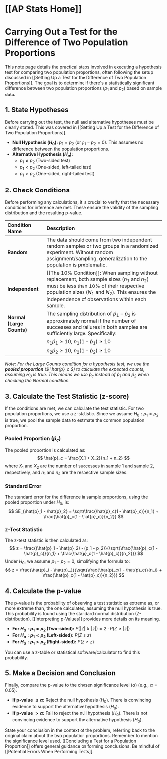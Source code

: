 # [[AP Stats Home]]
# Carrying Out a Test for the Difference of Two Population Proportions

This note page details the practical steps involved in executing a hypothesis test for comparing two population proportions, often following the setup discussed in [[Setting Up a Test for the Difference of Two Population Proportions]]. The goal is to determine if there's a statistically significant difference between two population proportions ($p_1$ and $p_2$) based on sample data.

## 1. State Hypotheses

Before carrying out the test, the null and alternative hypotheses must be clearly stated. This was covered in [[Setting Up a Test for the Difference of Two Population Proportions]].
*   **Null Hypothesis ($H_0$):** $p_1 = p_2$ (or $p_1 - p_2 = 0$). This assumes no difference between the population proportions.
*   **Alternative Hypothesis ($H_a$):**
    *   $p_1 \neq p_2$ (Two-sided test)
    *   $p_1 < p_2$ (One-sided, left-tailed test)
    *   $p_1 > p_2$ (One-sided, right-tailed test)

## 2. Check Conditions

Before performing any calculations, it is crucial to verify that the necessary conditions for inference are met. These ensure the validity of the sampling distribution and the resulting p-value.

| Condition Name   | Description                                                                                                                                                                      |
| :--------------- | :------------------------------------------------------------------------------------------------------------------------------------------------------------------------------- |
| **Random**       | The data should come from two independent random samples or two groups in a randomized experiment. Without random assignment/sampling, generalization to the population is problematic. |
| **Independent**  |   [[The 10% Condition]]: When sampling without replacement, both sample sizes ($n_1$ and $n_2$) must be less than 10% of their respective population sizes ($N_1$ and $N_2$). This ensures the independence of observations within each sample.                                                                                              |
| **Normal (Large Counts)** | The sampling distribution of $\hat{p}_1 - \hat{p}_2$ is approximately normal if the number of successes and failures in both samples are sufficiently large. Specifically:                                                                                                                                                                                                                                                           |
|                  |   $n_1 \hat{p}_1 \ge 10$, $n_1 (1 - \hat{p}_1) \ge 10$                                                                                                                                       |
|                  |   $n_2 \hat{p}_2 \ge 10$, $n_2 (1 - \hat{p}_2) \ge 10$                                                                                                                                      |

*Note: For the Large Counts condition for a hypothesis test, we use the **pooled proportion** ($ \hat{p}_c $) to calculate the expected counts, assuming $H_0$ is true. This means we use $\hat{p}_c$ instead of $\hat{p}_1$ and $\hat{p}_2$ when checking the Normal condition.*

## 3. Calculate the Test Statistic (z-score)

If the conditions are met, we can calculate the test statistic. For two population proportions, we use a z-statistic. Since we assume $H_0: p_1 = p_2$ is true, we pool the sample data to estimate the common population proportion.

### Pooled Proportion ($\hat{p}_c$)
The pooled proportion is calculated as:
$$ \hat{p}_c = \frac{X_1 + X_2}{n_1 + n_2} $$
where $X_1$ and $X_2$ are the number of successes in sample 1 and sample 2, respectively, and $n_1$ and $n_2$ are the respective sample sizes.

### Standard Error
The standard error for the difference in sample proportions, using the pooled proportion under $H_0$, is:
$$ SE_{\hat{p}_1 - \hat{p}_2} = \sqrt{\frac{\hat{p}_c(1 - \hat{p}_c)}{n_1} + \frac{\hat{p}_c(1 - \hat{p}_c)}{n_2}} $$

### z-Test Statistic
The z-test statistic is then calculated as:
$$ z = \frac{(\hat{p}_1 - \hat{p}_2) - (p_1 - p_2)}{\sqrt{\frac{\hat{p}_c(1 - \hat{p}_c)}{n_1} + \frac{\hat{p}_c(1 - \hat{p}_c)}{n_2}}} $$
Under $H_0$, we assume $p_1 - p_2 = 0$, simplifying the formula to:
$$ z = \frac{\hat{p}_1 - \hat{p}_2}{\sqrt{\frac{\hat{p}_c(1 - \hat{p}_c)}{n_1} + \frac{\hat{p}_c(1 - \hat{p}_c)}{n_2}}} $$

## 4. Calculate the p-value

The p-value is the probability of observing a test statistic as extreme as, or more extreme than, the one calculated, assuming the null hypothesis is true. This probability is found using the standard normal distribution (Z-distribution). [[Interpreting p-Values]] provides more details on its meaning.

*   **For $H_a: p_1 \neq p_2$ (Two-sided):** $P(|Z| \ge |z|) = 2 \cdot P(Z \ge |z|)$
*   **For $H_a: p_1 < p_2$ (Left-sided):** $P(Z \le z)$
*   **For $H_a: p_1 > p_2$ (Right-sided):** $P(Z \ge z)$

You can use a z-table or statistical software/calculator to find this probability.

## 5. Make a Decision and Conclusion

Finally, compare the p-value to the chosen significance level ($\alpha$) (e.g., $\alpha = 0.05$).

*   **If p-value $\le \alpha$:** Reject the null hypothesis ($H_0$). There is convincing evidence to support the alternative hypothesis ($H_a$).
*   **If p-value $> \alpha$:** Fail to reject the null hypothesis ($H_0$). There is not convincing evidence to support the alternative hypothesis ($H_a$).

State your conclusion in the context of the problem, referring back to the original claim about the two population proportions. Remember to mention the significance level used. [[Concluding a Test for a Population Proportion]] offers general guidance on forming conclusions. Be mindful of [[Potential Errors When Performing Tests]].